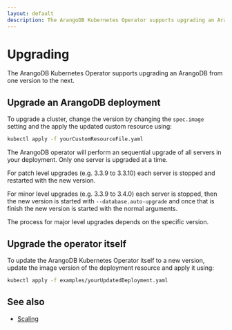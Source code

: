 ```yaml
---
layout: default
description: The ArangoDB Kubernetes Operator supports upgrading an ArangoDB fromone version to the next
---
```

# Upgrading

The ArangoDB Kubernetes Operator supports upgrading an ArangoDB from
one version to the next.

## Upgrade an ArangoDB deployment

To upgrade a cluster, change the version by changing
the `spec.image` setting and the apply the updated
custom resource using:

```bash
kubectl apply -f yourCustomResourceFile.yaml
```

The ArangoDB operator will perform an sequential upgrade
of all servers in your deployment. Only one server is upgraded
at a time.

For patch level upgrades (e.g. 3.3.9 to 3.3.10) each server
is stopped and restarted with the new version.

For minor level upgrades (e.g. 3.3.9 to 3.4.0) each server
is stopped, then the new version is started with `--database.auto-upgrade`
and once that is finish the new version is started with the normal arguments.

The process for major level upgrades depends on the specific version.

## Upgrade the operator itself

To update the ArangoDB Kubernetes Operator itself to a new version,
update the image version of the deployment resource
and apply it using:

```bash
kubectl apply -f examples/yourUpdatedDeployment.yaml
```

## See also

- [Scaling](deployment-kubernetes-scaling.html)